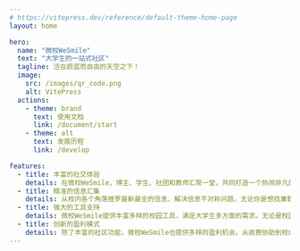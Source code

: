 ```yaml
---
# https://vitepress.dev/reference/default-theme-home-page
layout: home

hero:
  name: "微校WeSmile"
  text: "大学生的一站式社区"
  tagline: 活在蔚蓝而自由的天空之下！
  image:
    src: /images/qr_code.png
    alt: VitePress
  actions:
    - theme: brand
      text: 使用文档
      link: /document/start
    - theme: alt
      text: 发展历程
      link: /develop

features:
  - title: 丰富的社交体验
    details: 在微校WeSmile，博主、学生、社团和教师汇聚一堂，共同打造一个热闹非凡的社交天地。近万人在这里展开无限交流，分享彼此的故事和心情。
  - title: 精准的信息汇集
    details: 从校内各个角落搜罗最新最全的信息，解决信息不对称问题。无论你是想找兼职机会、了解最新活动，还是需要校园地图指引，这里应有尽有。
  - title: 强大的工具支持
    details: 微校WeSmile提供丰富多样的校园工具，满足大学生多方面的需求。无论是校园网站一站通、AI智能助手，还是周边生活信息，都为你量身定制。
  - title: 创新的盈利模式
    details: 除了丰富的社区功能，微校WeSmile也提供多样的盈利机会。从收费协助到校内代购，我们不断创新，为你提供更多实现价值的方式。
---
```


